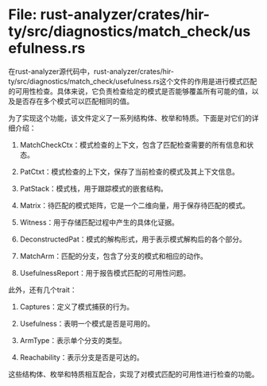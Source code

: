 # File: rust-analyzer/crates/hir-ty/src/diagnostics/match_check/usefulness.rs

在rust-analyzer源代码中，rust-analyzer/crates/hir-ty/src/diagnostics/match_check/usefulness.rs这个文件的作用是进行模式匹配的可用性检查。具体来说，它负责检查给定的模式是否能够覆盖所有可能的值，以及是否存在多个模式可以匹配相同的值。

为了实现这个功能，该文件定义了一系列结构体、枚举和特质。下面是对它们的详细介绍：

1. MatchCheckCtx：模式检查的上下文，包含了匹配检查需要的所有信息和状态。

2. PatCtxt：模式检查的上下文，保存了当前检查的模式及其上下文信息。

3. PatStack：模式栈，用于跟踪模式的嵌套结构。

4. Matrix：待匹配的模式矩阵，它是一个二维向量，用于保存待匹配的模式。

5. Witness：用于存储匹配过程中产生的具体化证据。

6. DeconstructedPat：模式的解构形式，用于表示模式解构后的各个部分。

7. MatchArm：匹配的分支，包含了分支的模式和相应的动作。

8. UsefulnessReport：用于报告模式匹配的可用性问题。

此外，还有几个trait：

1. Captures：定义了模式捕获的行为。

2. Usefulness：表明一个模式是否是可用的。

3. ArmType：表示单个分支的类型。

4. Reachability：表示分支是否是可达的。

这些结构体、枚举和特质相互配合，实现了对模式匹配的可用性进行检查的功能。

